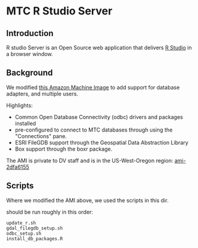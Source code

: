 # MTC R Studio Server

## Introduction

R studio Server is an Open Source web application that delivers [R Studio](https://www.rstudio.com/products/rstudio/) in a browser window. 

## Background

We modified [this Amazon Machine Image](http://www.louisaslett.com/RStudio_AMI/) to add support for database adapters, and multiple users.

Highlights:

- Common Open Database Connectivity (odbc) drivers and packages installed
- pre-configured to connect to MTC databases through using the "Connections" pane. 
- ESRI FileGDB support through the Geospatial Data Abstraction Library
- Box support through the boxr package. 

The AMI is private to DV staff and is in the US-West-Oregon region: [ami-2dfa6155](https://console.aws.amazon.com/ec2/home?region=us-west-2#launchAmi=ami-2dfa6155)

## Scripts 

Where we modified the AMI above, we used the scripts in this dir. 

should be run roughly in this order:

```
update_r.sh
gdal_filegdb_setup.sh
odbc_setup.sh
install_db_packages.R
```
